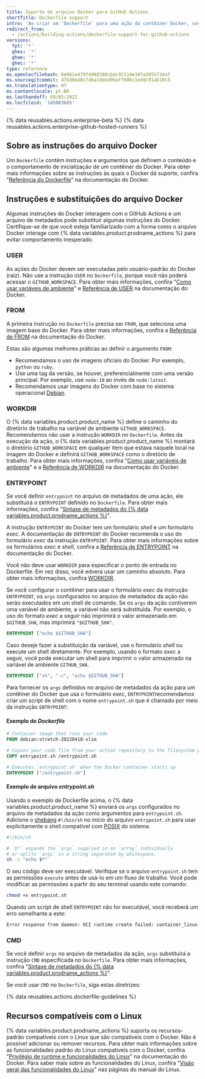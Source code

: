 ```yaml
---
title: Suporte do arquivo Docker para GitHub Actions
shortTitle: Dockerfile support
intro: 'Ao criar um `Dockerfile` para uma ação do contêiner Docker, você deverá ter em mente como algumas instruções do Docker interagem com o GitHub Actions e com um arquivo de metadados da ação.'
redirect_from:
  - /actions/building-actions/dockerfile-support-for-github-actions
versions:
  fpt: '*'
  ghes: '*'
  ghae: '*'
  ghec: '*'
type: reference
ms.openlocfilehash: 6e061e479f4988398cbdc92114e387a3055734af
ms.sourcegitcommit: 47bd0e48c7dba1dde49baff60bc1eddc91ab10c5
ms.translationtype: HT
ms.contentlocale: pt-BR
ms.lasthandoff: 09/05/2022
ms.locfileid: '145083685'
---
```

{% data reusables.actions.enterprise-beta %} {% data reusables.actions.enterprise-github-hosted-runners %}

## Sobre as instruções do arquivo Docker

Um `Dockerfile` contém instruções e argumentos que definem o conteúdo e o comportamento de inicialização de um contêiner do Docker. Para obter mais informações sobre as instruções às quais o Docker dá suporte, confira "[Referência do Dockerfile](https://docs.docker.com/engine/reference/builder/)" na documentação do Docker.

## Instruções e substituições do arquivo Docker

Algumas instruções do Docker interagem com o GitHub Actions e um arquivo de metadados pode substituir algumas instruções do Docker. Certifique-se de que você esteja familiarizado com a forma como o arquivo Docker interage com {% data variables.product.prodname_actions %} para evitar comportamento inesperado.

### USER

As ações do Docker devem ser executadas pelo usuário-padrão do Docker (raiz). Não use a instrução `USER` no `Dockerfile`, porque você não poderá acessar o `GITHUB_WORKSPACE`. Para obter mais informações, confira "[Como usar variáveis de ambiente](/actions/configuring-and-managing-workflows/using-environment-variables)" e [Referência de USER](https://docs.docker.com/engine/reference/builder/#user) na documentação do Docker.

### FROM

A primeira instrução no `Dockerfile` precisa ser `FROM`, que seleciona uma imagem base do Docker. Para obter mais informações, confira a [Referência de FROM](https://docs.docker.com/engine/reference/builder/#from) na documentação do Docker.

Estas são algumas melhores práticas ao definir o argumento `FROM`:

- Recomendamos o uso de imagens oficiais do Docker. Por exemplo, `python` ou `ruby`.
- Use uma tag da versão, se houver, preferencialmente com uma versão principal. Por exemplo, use `node:10` ao invés de `node:latest`.
- Recomendamos usar imagens do Docker com base no sistema operacional [Debian](https://www.debian.org/).

### WORKDIR

O {% data variables.product.product_name %} define o caminho do diretório de trabalho na variável de ambiente `GITHUB_WORKSPACE`. Recomendamos não usar a instrução `WORKDIR` no `Dockerfile`. Antes da execução da ação, o {% data variables.product.product_name %} montará o diretório `GITHUB_WORKSPACE` em qualquer item que estava naquele local na imagem do Docker e definirá `GITHUB_WORKSPACE` como o diretório de trabalho. Para obter mais informações, confira "[Como usar variáveis de ambiente](/actions/configuring-and-managing-workflows/using-environment-variables)" e a [Referência de WORKDIR](https://docs.docker.com/engine/reference/builder/#workdir) na documentação do Docker.

### ENTRYPOINT

Se você definir `entrypoint` no arquivo de metadados de uma ação, ele substituirá o `ENTRYPOINT` definido no `Dockerfile`. Para obter mais informações, confira "[Sintaxe de metadados do {% data variables.product.prodname_actions %}](/actions/creating-actions/metadata-syntax-for-github-actions/#runsentrypoint)".

A instrução `ENTRYPOINT` do Docker tem um formulário _shell_ e um formulário _exec_. A documentação de `ENTRYPOINT` do Docker recomenda o uso do formulário _exec_ da instrução `ENTRYPOINT`. Para obter mais informações sobre os formulários _exec_ e _shell_, confira a [Referência de ENTRYPOINT](https://docs.docker.com/engine/reference/builder/#entrypoint) na documentação do Docker.

Você não deve usar `WORKDIR` para especificar o ponto de entrada no Dockerfile. Em vez disso, você edverá usar um caminho absoluto. Para obter mais informações, confira [WORKDIR](#workdir).

Se você configurar o contêiner para usar o formulário _exec_ da instrução `ENTRYPOINT`, os `args` configurados no arquivo de metadados da ação não serão executados em um shell de comando. Se os `args` da ação contiverem uma variável de ambiente, a variável não será substituída. Por exemplo, o uso do formato _exec_ a seguir não imprimirá o valor armazenado em `$GITHUB_SHA`, mas imprimirá `"$GITHUB_SHA"`.

```dockerfile
ENTRYPOINT ["echo $GITHUB_SHA"]
```

 Caso deseje fazer a substituição da variável, use o formulário _shell_ ou execute um shell diretamente. Por exemplo, usando o formato _exec_ a seguir, você pode executar um shell para imprimir o valor armazenado na variável de ambiente `GITHUB_SHA`.

```dockerfile
ENTRYPOINT ["sh", "-c", "echo $GITHUB_SHA"]
```

 Para fornecer os `args` definidos no arquivo de metadados da ação para um contêiner do Docker que usa o formulário _exec_, `ENTRYPOINT`recomendamos criar um script de shell com o nome `entrypoint.sh` que é chamado por meio da instrução `ENTRYPOINT`:

#### Exemplo de *Dockerfile*

```dockerfile
# Container image that runs your code
FROM debian:stretch-20220418-slim

# Copies your code file from your action repository to the filesystem path `/` of the container
COPY entrypoint.sh /entrypoint.sh

# Executes `entrypoint.sh` when the Docker container starts up
ENTRYPOINT ["/entrypoint.sh"]
```

#### Exemplo de arquivo *entrypoint.sh*

Usando o exemplo de Dockerfile acima, o {% data variables.product.product_name %} enviará os `args` configurados no arquivo de metadados da ação como argumentos para `entrypoint.sh`. Adicione o [shebang](https://en.wikipedia.org/wiki/Shebang_(Unix)) `#!/bin/sh` no início do arquivo `entrypoint.sh` para usar explicitamente o shell compatível com [POSIX](https://en.wikipedia.org/wiki/POSIX) do sistema.

``` sh
#!/bin/sh

# `$*` expands the `args` supplied in an `array` individually
# or splits `args` in a string separated by whitespace.
sh -c "echo $*"
```

O seu código deve ser executável. Verifique se o arquivo `entrypoint.sh` tem as permissões `execute` antes de usá-lo em um fluxo de trabalho. Você pode modificar as permissões a partir do seu terminal usando este comando:
  ``` sh
  chmod +x entrypoint.sh
  ```

Quando um script de shell `ENTRYPOINT` não for executável, você receberá um erro semelhante a este:

``` sh
Error response from daemon: OCI runtime create failed: container_linux.go:348: starting container process caused "exec: \"/entrypoint.sh\": permission denied": unknown
```

### CMD

Se você definir `args` no arquivo de metadados da ação, `args` substituirá a instrução `CMD` especificada no `Dockerfile`. Para obter mais informações, confira "[Sintaxe de metadados do {% data variables.product.prodname_actions %}](/actions/creating-actions/metadata-syntax-for-github-actions#runsargs)".

Se você usar `CMD` no `Dockerfile`, siga estas diretrizes:

{% data reusables.actions.dockerfile-guidelines %}

## Recursos compatíveis com o Linux

{% data variables.product.prodname_actions %} suporta os recursos-padrão compatíveis com o Linux que são compatíveis com o Docker. Não é possível adicionar ou remover recursos. Para obter mais informações sobre as funcionalidades padrão do Linux compatíveis com o Docker, confira "[Privilégio de runtime e funcionalidades do Linux](https://docs.docker.com/engine/reference/run/#runtime-privilege-and-linux-capabilities)" na documentação do Docker. Para saber mais sobre as funcionalidades do Linux, confira "[Visão geral das funcionalidades do Linux](http://man7.org/linux/man-pages/man7/capabilities.7.html)" nas páginas do manual do Linux.
